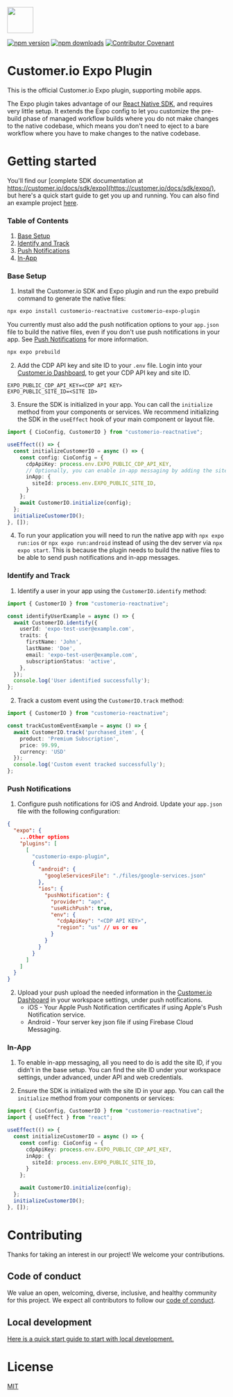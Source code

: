 <p>
  <a href="https://customer.io">
    <img src="https://avatars.githubusercontent.com/u/1152079?s=200&v=4" height="60">
  </a>
</p>

[![npm version](https://img.shields.io/npm/v/customerio-expo-plugin.svg)](https://www.npmjs.com/package/customerio-expo-plugin)
[![npm downloads](https://img.shields.io/npm/dm/customerio-expo-plugin)](https://www.npmjs.com/package/customerio-expo-plugin)
[![Contributor Covenant](https://img.shields.io/badge/Contributor%20Covenant-2.0-4baaaa.svg)](CODE_OF_CONDUCT.md)

# Customer.io Expo Plugin

This is the official Customer.io Expo plugin, supporting mobile apps.

The Expo plugin takes advantage of our [React Native SDK](https://github.com/customerio/customerio-reactnative), and requires very little setup. It extends the Expo config to let you customize the pre-build phase of managed workflow builds where you do not make changes to the native codebase, which means you don't need to eject to a bare workflow where you have to make changes to the native codebase.

# Getting started

You'll find our [complete SDK documentation at https://customer.io/docs/sdk/expo](https://customer.io/docs/sdk/expo/), but here's a quick start guide to get you up and running. You can also find an example project [here](/example-projects/cio-expo-sdk-getting-started).

### Table of Contents
1. [Base Setup](#base-setup)
2. [Identify and Track](#identify-and-track)
3. [Push Notifications](#push-notifications)
4. [In-App](#in-app)

### Base Setup

1. Install the Customer.io SDK and Expo plugin and run the expo prebuild command to generate the native files:

```bash
npx expo install customerio-reactnative customerio-expo-plugin
```
You currently must also add the push notification options to your `app.json` file to build the native files, even if you don't use push notifications in your app. See [Push Notifications](#push-notifications) for more information.
```bash
npx expo prebuild
```

2. Add the CDP API key and site ID to your `.env` file. Login into your [Customer.io Dashboard](https://fly.customer.io/), to get your CDP API key and site ID.

```
EXPO_PUBLIC_CDP_API_KEY=<CDP API KEY>
EXPO_PUBLIC_SITE_ID=<SITE ID>
```

3. Ensure the SDK is initialized in your app. You can call the `initialize` method from your components or services. We recommend initializing the SDK in the `useEffect` hook of your main component or layout file.
```typescript
import { CioConfig, CustomerIO } from "customerio-reactnative";

useEffect(() => {
  const initializeCustomerIO = async () => {
    const config: CioConfig = {
      cdpApiKey: process.env.EXPO_PUBLIC_CDP_API_KEY,
      // Optionally, you can enable in-app messaging by adding the site ID
      inApp: {
        siteId: process.env.EXPO_PUBLIC_SITE_ID,
      }
    };
    await CustomerIO.initialize(config);
  };
  initializeCustomerIO();
}, []);
```

4. To run your application you will need to run the native app with `npx expo run:ios` or `npx expo run:android` instead of using the dev server via `npx expo start`. This is because the plugin needs to build the native files to be able to send push notifications and in-app messages.


### Identify and Track

1. Identify a user in your app using the `CustomerIO.identify` method:

```typescript
import { CustomerIO } from "customerio-reactnative";

const identifyUserExample = async () => {
  await CustomerIO.identify({
    userId: 'expo-test-user@example.com',
    traits: {
      firstName: 'John',
      lastName: 'Doe',
      email: 'expo-test-user@example.com',
      subscriptionStatus: 'active',
    },
  });
  console.log('User identified successfully');
};
```

2. Track a custom event using the `CustomerIO.track` method:

```typescript
import { CustomerIO } from "customerio-reactnative";

const trackCustomEventExample = async () => {
  await CustomerIO.track('purchased_item', {
    product: 'Premium Subscription',
    price: 99.99,
    currency: 'USD'
  });
  console.log('Custom event tracked successfully');
};
```

### Push Notifications

1. Configure push notifications for iOS and Android. Update your `app.json` file with the following configuration:

```json
{
  "expo": {
    ...Other options
    "plugins": [
      [
        "customerio-expo-plugin",
        {
          "android": {
            "googleServicesFile": "./files/google-services.json"
          },
          "ios": {
            "pushNotification": {
              "provider": "apn",
              "useRichPush": true,
              "env": {
                "cdpApiKey": "<CDP API KEY>",
                "region": "us" // us or eu
              }
            }
          }
        }
      ]
    ]
  }
}
```

2. Upload your push upload the needed information in the [Customer.io Dashboard](https://fly.customer.io/) in your workspace settings, under push notifications.
    * iOS - Your Apple Push Notification certificates if using Apple's Push Notification service.
    * Android - Your server key json file if using Firebase Cloud Messaging.

### In-App

1. To enable in-app messaging, all you need to do is add the site ID, if you didn't in the base setup. You can find the site ID under your workspace settings, under advanced, under API and web credentials.

2. Ensure the SDK is initialized with the site ID in your app. You can call the `initialize` method from your components or services:

```typescript
import { CioConfig, CustomerIO } from "customerio-reactnative";
import { useEffect } from "react";

useEffect(() => {
  const initializeCustomerIO = async () => {
    const config: CioConfig = {
      cdpApiKey: process.env.EXPO_PUBLIC_CDP_API_KEY,
      inApp: {
        siteId: process.env.EXPO_PUBLIC_SITE_ID,
      }
    };

    await CustomerIO.initialize(config);
  };
  initializeCustomerIO();
}, []);
```

# Contributing

Thanks for taking an interest in our project! We welcome your contributions.

## Code of conduct

We value an open, welcoming, diverse, inclusive, and healthy community for this project. We expect all  contributors to follow our [code of conduct](CODE_OF_CONDUCT.md).

## Local development

[Here is a quick start guide to start with local development.](/local-development-readme.md)

# License

[MIT](LICENSE)
